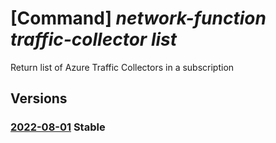 # [Command] _network-function traffic-collector list_

Return list of Azure Traffic Collectors in a subscription

## Versions

### [2022-08-01](/Resources/mgmt-plane/L3N1YnNjcmlwdGlvbnMve30vcHJvdmlkZXJzL21pY3Jvc29mdC5uZXR3b3JrZnVuY3Rpb24vYXp1cmV0cmFmZmljY29sbGVjdG9ycw==/2022-08-01.xml) **Stable**

<!-- mgmt-plane /subscriptions/{}/providers/microsoft.networkfunction/azuretrafficcollectors 2022-08-01 -->
<!-- mgmt-plane /subscriptions/{}/resourcegroups/{}/providers/microsoft.networkfunction/azuretrafficcollectors 2022-08-01 -->
